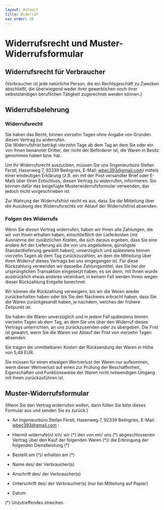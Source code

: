 ```yaml
---
layout: default
title: Widerruf
nav_order: 10
---
```


# Widerrufsrecht und Muster-Widerrufsformular

## Widerrufsrecht für Verbraucher  
(Verbraucher ist jede natürliche Person, die ein Rechtsgeschäft zu Zwecken abschließt, die überwiegend weder ihrer gewerblichen noch ihrer selbstständigen beruflichen Tätigkeit zugerechnet werden können.)

## Widerrufsbelehrung
### Widerrufsrecht
Sie haben das Recht, binnen vierzehn Tagen ohne Angabe von Gründen diesen Vertrag zu widerrufen.  
Die Widerrufsfrist beträgt vierzehn Tage ab dem Tag an dem Sie oder ein von Ihnen benannter Dritter, der nicht der Beförderer ist, die Waren in Besitz genommen haben bzw. hat.  

Um Ihr Widerrufsrecht auszuüben, müssen Sie uns (Ingenieurbüro Stefan Ferstl, Hasenweg 7, 92339 Beilngries, E-Mail: wbec393@gmail.com) mittels einer eindeutigen Erklärung (z.B. ein mit der Post versandter Brief oder E-Mail) über Ihren Entschluss, diesen Vertrag zu widerrufen, informieren. Sie können dafür das beigefügte Musterwiderrufsformular verwenden, das jedoch nicht vorgeschrieben ist.

Zur Wahrung der Widerrufsfrist reicht es aus, dass Sie die Mitteilung über die Ausübung des Widerrufsrechts vor Ablauf der Widerrufsfrist absenden.

### Folgen des Widerrufs
Wenn Sie diesen Vertrag widerrufen, haben wir Ihnen alle Zahlungen, die wir von Ihnen erhalten haben, einschließlich der Lieferkosten (mit Ausnahme der zusätzlichen Kosten, die sich daraus ergeben, dass Sie eine andere Art der Lieferung als die von uns angebotene, günstigste Standardlieferung gewählt haben), unverzüglich und spätestens binnen vierzehn Tagen ab dem Tag zurückzuzahlen, an dem die Mitteilung über Ihren Widerruf dieses Vertrags bei uns eingegangen ist. Für diese Rückzahlung verwenden wir dasselbe Zahlungsmittel, das Sie bei der ursprünglichen Transaktion eingesetzt haben, es sei denn, mit Ihnen wurde ausdrücklich etwas anderes vereinbart; in keinem Fall werden Ihnen wegen dieser Rückzahlung Entgelte berechnet.

Wir können die Rückzahlung verweigern, bis wir die Waren wieder zurückerhalten haben oder bis Sie den Nachweis erbracht haben, dass Sie die Waren zurückgesandt haben, je nachdem, welches der frühere Zeitpunkt ist.

Sie haben die Waren unverzüglich und in jedem Fall spätestens binnen vierzehn Tagen ab dem Tag, an dem Sie uns über den Widerruf dieses Vertrags unterrichten, an uns zurückzusenden oder zu übergeben. Die Frist ist gewahrt, wenn Sie die Waren vor Ablauf der Frist von vierzehn Tagen absenden.

Sie tragen die unmittelbaren Kosten der Rücksendung der Waren in Höhe von 5,49 EUR.

Sie müssen für einen etwaigen Wertverlust der Waren nur aufkommen, wenn dieser Wertverlust auf einen zur Prüfung der Beschaffenheit, Eigenschaften und Funktionsweise der Waren nicht notwendigen Umgang mit ihnen zurückzuführen ist.

## Muster-Widerrufsformular
(Wenn Sie den Vertrag widerrufen wollen, dann füllen Sie bitte dieses Formular aus und senden Sie es zurück.)

- An Ingenieurbüro Stefan Ferstl, Hasenweg 7, 92339 Beilngries, E-Mail: wbec393@gmail.com :

- Hiermit widerrufe(n) ich/ wir (\*) den von mir/ uns (\*) abgeschlossenen Vertrag über den Kauf der folgenden Waren (\*)/
  die Erbringung der folgenden Dienstleistung (\*)

- Bestellt am (\*)/ erhalten am (\*)

- Name des/ der Verbraucher(s)
- Anschrift des/ der Verbraucher(s)
- Unterschrift des/ der Verbraucher(s) (nur bei Mitteilung auf Papier)
- Datum

(\*) Unzutreffendes streichen.
